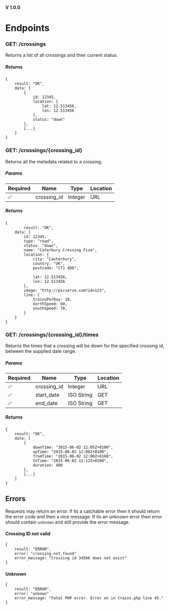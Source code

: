 **V 1.0.0**
# Endpoints

### GET: /crossings
Returns a list of all crossings and thier current status.


##### Returns
```
{
	result: "OK",
	data: [
		{
			id: 12345,
			location: {
				lat: 12.513456,
				lon: 12.513456
			},
			status: "down"
		},
		{...}
	]
}
```

### GET: /crossings/{crossing_id}
Returns all the metadata related to a crossing.

##### Params
| Required | Name        | Type       | Location |
| -------- | ----------- | ---------- | -------- |
| ✅       | crossing_id | Integer    | URL      |


##### Returns
```
{
		result: "OK",
	data: {
		id: 12345,
		type: "road",
		status: "down",
		name: "Caterbury Crossing Five",
		location: {
			city: "Canterbury",
			country: "UK",
			postcode: "CT1 4DD",
			
			lat: 12.513456,
			lon: 12.513456
		},
		image: "http://picserve.com?id=123",
		line: {
			trainsPerDay: 10,
			northSpeed: 60,
			southSpeed: 70,
		}
	}
}
```

### GET: /crossings/{crossing_id}/times
Returns the times that a crossing will be down for the specified crossing id, between the supplied date range.

##### Params
| Required | Name        | Type       | Location |
| -------- | ----------- | ---------- | -------- |
| ✅       | crossing_id | Integer    | URL      |
| ✅       | start_date  | ISO String | GET      |
| ✅       | end_date    | ISO String | GET      |


##### Returns
```
{
	result: "OK",
	data: [
		{
			downTime: "2015-06-02 12:05Z+0100",
			upTime: "2015-06-02 12:08Z+0100",
			fromTime: "2015-06-02 12:00Z+0100",
			toTime: "2015-06-02 12:12Z+0100",
			duration: 480
		},
		{...}
	]
}
```

## Errors

Requests may return an error. If its a catchable error then it should return the error code and then a nice message. If its an unknown error then error should contain `unknown` and still provide the error message.

#### Crossing ID not valid
```
{
	result: "ERROR",
	error: "crossing.not_found"
	error_message: "Crossing id 34566 does not exist"
}
```

#### Unknown
```
{
	result: "ERROR",
	error: "unkown"
	error_message: "Fatal PHP error. Error on in trains.php line 45."
}
```